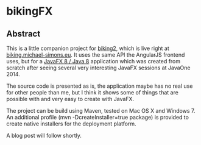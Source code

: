 # bikingFX

## Abstract

This is a little companion project for [biking2][1], which is live right at [biking.michael-simons.eu][2]. It uses the same API the AngularJS frontend uses, but for a [JavaFX 8 / Java 8][3] application which was created from scratch after seeing several very interesting JavaFX sessions at JavaOne 2014. 

The source code is presented as is, the application maybe has no real use for other people than me, but I think it shows some of things that are possible with and very easy to create with JavaFX.

The project can be build using Maven, tested on Mac OS X and Windows 7. An additional profile (mvn -DcreateInstaller=true package) is provided to create native installers for the deployment platform.

A blog post will follow shortly.

[1]: https://github.com/michael-simons/biking2
[2]: http://biking.michael-simons.eu
[3]: http://docs.oracle.com/javase/8/javafx/get-started-tutorial/jfx-overview.htm